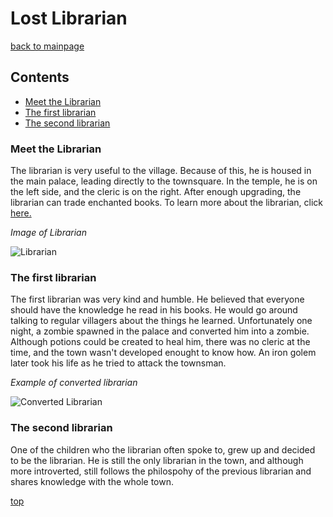 # Lost Librarian
[back to mainpage](README.md)
## Contents

* [Meet the Librarian](#Meet-the-librarian)
* [The first librarian](#The-first-librarian)
* [The second librarian](#the-second-librarian)

### Meet the Librarian
The librarian is very useful to the village. Because of this, he is housed in the main palace, leading directly to the townsquare. In the temple, he is on the left side, and the cleric is on the right. After enough upgrading, the librarian can trade enchanted books. To learn more about the librarian, click [here.](https://minecraft.fandom.com/wiki/Trading#Librarian)

*Image of Librarian*

![Librarian](https://user-images.githubusercontent.com/89501767/138540369-4d7cbed2-470f-48ad-90c4-cb2ec000179d.png)

### The first librarian
The first librarian was very kind and humble. He believed that everyone should have the knowledge he read in his books. He would go around talking to regular villagers about the things he learned. Unfortunately one night, a zombie spawned in the palace and converted him into a zombie. Although potions could be created to heal him, there was no cleric at the time, and the town wasn't developed enought to know how. An iron golem later took his life as he tried to attack the townsman. 

*Example of converted librarian*

![Converted Librarian](https://user-images.githubusercontent.com/89501767/138540423-94254d10-6a47-4ae4-bee3-c8d5d8af1d95.jpg)


### The second librarian
One of the children who the librarian often spoke to, grew up and decided to be the librarian. He is still the only librarian in the town, and although more introverted, still follows the philospohy of the previous librarian and shares knowledge with the whole town.

[top](#Lost-librarian)
